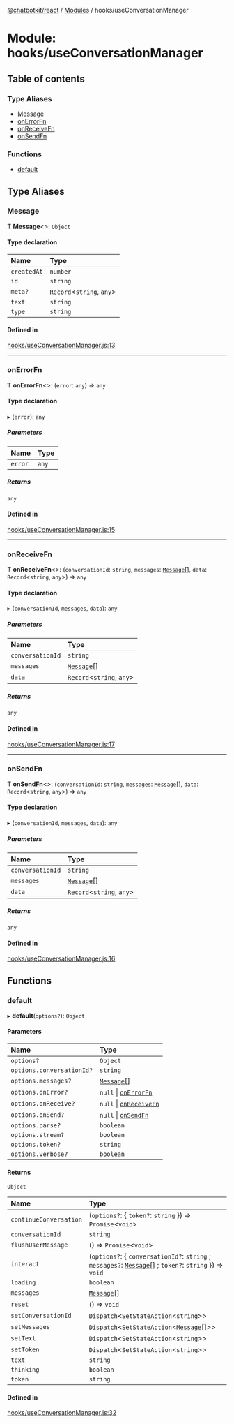 [@chatbotkit/react](../README.md) / [Modules](../modules.md) / hooks/useConversationManager

# Module: hooks/useConversationManager

## Table of contents

### Type Aliases

- [Message](hooks_useConversationManager.md#message)
- [onErrorFn](hooks_useConversationManager.md#onerrorfn)
- [onReceiveFn](hooks_useConversationManager.md#onreceivefn)
- [onSendFn](hooks_useConversationManager.md#onsendfn)

### Functions

- [default](hooks_useConversationManager.md#default)

## Type Aliases

### Message

Ƭ **Message**<\>: `Object`

#### Type declaration

| Name | Type |
| :------ | :------ |
| `createdAt` | `number` |
| `id` | `string` |
| `meta?` | `Record`<`string`, `any`\> |
| `text` | `string` |
| `type` | `string` |

#### Defined in

[hooks/useConversationManager.js:13](https://github.com/chatbotkit/node-sdk/blob/78a3d8e/packages/react/src/hooks/useConversationManager.js#L13)

___

### onErrorFn

Ƭ **onErrorFn**<\>: (`error`: `any`) => `any`

#### Type declaration

▸ (`error`): `any`

##### Parameters

| Name | Type |
| :------ | :------ |
| `error` | `any` |

##### Returns

`any`

#### Defined in

[hooks/useConversationManager.js:15](https://github.com/chatbotkit/node-sdk/blob/78a3d8e/packages/react/src/hooks/useConversationManager.js#L15)

___

### onReceiveFn

Ƭ **onReceiveFn**<\>: (`conversationId`: `string`, `messages`: [`Message`](hooks_useConversationManager.md#message)[], `data`: `Record`<`string`, `any`\>) => `any`

#### Type declaration

▸ (`conversationId`, `messages`, `data`): `any`

##### Parameters

| Name | Type |
| :------ | :------ |
| `conversationId` | `string` |
| `messages` | [`Message`](hooks_useConversationManager.md#message)[] |
| `data` | `Record`<`string`, `any`\> |

##### Returns

`any`

#### Defined in

[hooks/useConversationManager.js:17](https://github.com/chatbotkit/node-sdk/blob/78a3d8e/packages/react/src/hooks/useConversationManager.js#L17)

___

### onSendFn

Ƭ **onSendFn**<\>: (`conversationId`: `string`, `messages`: [`Message`](hooks_useConversationManager.md#message)[], `data`: `Record`<`string`, `any`\>) => `any`

#### Type declaration

▸ (`conversationId`, `messages`, `data`): `any`

##### Parameters

| Name | Type |
| :------ | :------ |
| `conversationId` | `string` |
| `messages` | [`Message`](hooks_useConversationManager.md#message)[] |
| `data` | `Record`<`string`, `any`\> |

##### Returns

`any`

#### Defined in

[hooks/useConversationManager.js:16](https://github.com/chatbotkit/node-sdk/blob/78a3d8e/packages/react/src/hooks/useConversationManager.js#L16)

## Functions

### default

▸ **default**(`options?`): `Object`

#### Parameters

| Name | Type |
| :------ | :------ |
| `options?` | `Object` |
| `options.conversationId?` | `string` |
| `options.messages?` | [`Message`](hooks_useConversationManager.md#message)[] |
| `options.onError?` | ``null`` \| [`onErrorFn`](hooks_useConversationManager.md#onerrorfn) |
| `options.onReceive?` | ``null`` \| [`onReceiveFn`](hooks_useConversationManager.md#onreceivefn) |
| `options.onSend?` | ``null`` \| [`onSendFn`](hooks_useConversationManager.md#onsendfn) |
| `options.parse?` | `boolean` |
| `options.stream?` | `boolean` |
| `options.token?` | `string` |
| `options.verbose?` | `boolean` |

#### Returns

`Object`

| Name | Type |
| :------ | :------ |
| `continueConversation` | (`options?`: { `token?`: `string`  }) => `Promise`<`void`\> |
| `conversationId` | `string` |
| `flushUserMessage` | () => `Promise`<`void`\> |
| `interact` | (`options?`: { `conversationId?`: `string` ; `messages?`: [`Message`](hooks_useConversationManager.md#message)[] ; `token?`: `string`  }) => `void` |
| `loading` | `boolean` |
| `messages` | [`Message`](hooks_useConversationManager.md#message)[] |
| `reset` | () => `void` |
| `setConversationId` | `Dispatch`<`SetStateAction`<`string`\>\> |
| `setMessages` | `Dispatch`<`SetStateAction`<[`Message`](hooks_useConversationManager.md#message)[]\>\> |
| `setText` | `Dispatch`<`SetStateAction`<`string`\>\> |
| `setToken` | `Dispatch`<`SetStateAction`<`string`\>\> |
| `text` | `string` |
| `thinking` | `boolean` |
| `token` | `string` |

#### Defined in

[hooks/useConversationManager.js:32](https://github.com/chatbotkit/node-sdk/blob/78a3d8e/packages/react/src/hooks/useConversationManager.js#L32)
